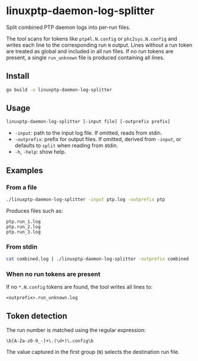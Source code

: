 # linuxptp-daemon-log-splitter

Split combined PTP daemon logs into per-run files.

The tool scans for tokens like `ptp4l.N.config` or `phc2sys.N.config` and writes
each line to the corresponding run `N` output. Lines without a run token are
treated as global and included in all run files. If no run tokens are present,
a single `run_unknown` file is produced containing all lines.

## Install

```bash
go build -o linuxptp-daemon-log-splitter
```

## Usage

```bash
linuxptp-daemon-log-splitter [-input file] [-outprefix prefix]
```

- `-input`: path to the input log file. If omitted, reads from stdin.
- `-outprefix`: prefix for output files. If omitted, derived from `-input`,
  or defaults to `split` when reading from stdin.
- `-h`, `-help`: show help.

## Examples

### From a file

```bash
./linuxptp-daemon-log-splitter -input ptp.log -outprefix ptp
```

Produces files such as:

```text
ptp.run_1.log
ptp.run_2.log
ptp.run_3.log
```

### From stdin

```bash
cat combined.log | ./linuxptp-daemon-log-splitter -outprefix combined
```

### When no run tokens are present

If no `*.N.config` tokens are found, the tool writes all lines to:

```text
<outprefix>.run_unknown.log
```

## Token detection

The run number is matched using the regular expression:

```regex
\b[A-Za-z0-9_-]+\.(\d+)\.config\b
```

The value captured in the first group (`N`) selects the destination run file.
